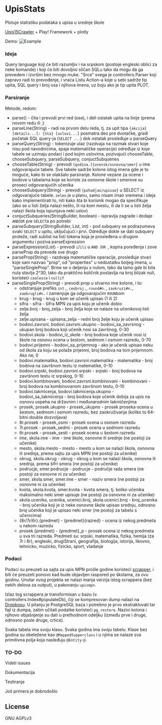 # UpisStats
Plotuje statistiku podataka s upisa u srednje škole

[Upis15Crawler](https://github.com/luq-0/Upis15Crawler) + Play! Framework + plotly

Demo: ![Example](http://i.imgur.com/RXxeoiC.png)

### Ideja
Query language koji će biti razumljiv i na srpskom (postoje engleski oblici za neke komande) i koji će biti dovoljno sličan SQLu tako da mogu da ga prevedem i izvršim bez mnogo muke. "Srce" svega je controllers.Parser koji zapravo radi to prevođenje, i vraća Listu Action-a koje u sebi sadrže tip upita, SQL query i broj osa i njihova imena, uz boju ako je tip upita PLOT.


### Parsiranje
Metode, redom:
- parse() - čita i prevodi prvi red (ose), i deli ostatak upita na linije (prema novom redu ili ;)
- parseLine(String) - radi na prvom delu reda, tj. za upit tipa `{akcija} [details...]: {šta} [uslovi...]` posmatra deo pre dvotačke, gradi početak SQL query-ja (`SELECT ...`) dok ostatak prosleđuje u parseQuery
- parseQuery(String) - tokenizuje ulaz (razdvaja na razmak stvari koje nisu pod navodnicima, spaja matematičke operacije) određuje iz koje tabele se uzimaju podaci i pod kojim uslovima, pozivajući chooseTable, chooseSubquery, parseSubquery, conjuctSubqueries
- chooseTable(String) - prevodi `[godina.]{ucenik/osnovna/smer}` u ime odgovarajuće tabele. Sve tabele sadrže kolone istog imena gde je to moguće, kako bi se olakšalo parsiranje. Kolone vezane za ocene i bodove u tabelama koje se koriste za osnovne škole i smerove su proseci odgovarajućih učenika
- chooseSubquery(String) - prevodi `{pohadjao/upisao}` u SELECT iz odgovarajuće tabele. `zeleo` je u planu, samo nisam imao vremena i ideja kako implementirati to, niti kako šta bi korisnik mogao da specifikuje (ako se u listi želja nalazi nešto, ili na kom mestu, ili da li se u listi želja nalazi škola koja ispunjava neki uslov)
- conjuctSubqueries(StringBuilder, boolean) - ispravlja zagrade i dodaje `AND`/`OR` pre `SELECT`a po potrebi
- parseSubquery(StringBuilder, List<String>, int) - pod subquery se podrazumeva svaki `SELECT` u upitu, uključujući i prvi. Određuje dokle se dati subquery proteže, radi sublist na listi tokena koja je prosleđena u drugom argumentu i poziva parseExpression 
- parseExpression(List<String>) - prevodi `i`/`ili` u `AND `/`OR `, kopira poređenja i zove parseProp da prevede sve drugo
- parseProp(String) - razdvaja matematičke operacije, prosleđuje stvari koje sam nazvao "prop", od "properties" u nedostatku boljeg imena, u "parseSingleProp". Brine se o deljenju s nulom, tako da tamo gde bi bila nula stavlja 2^30, tako da praktično količnik postavlja na broj blizak nuli, koristeći `coalesce` i `nullif`
- parseSingleProp(String) - prevodi prop u stvarno ime kolone, i to:
  - odstranjuje prefiks `int.`, `ceobroj.`, `round#n.`, `zaokruzi#n.`, `zaokrugli#n.` i zamenjuje ga odgovarajućim `ROUND`om
  - krug - krug - krug u kom se učenik upisao (1 ili 2)
  - sifra - sifra - šifra MPN za upis koju je učenik dobio
  - zelje.broj - broj_zelja - broj želja koje se nalaze na učenikovoj listi želja
  - zelje.upisana - upisana_zelja - redni broj želje koju je učenik upisao
  - bodovi.zavrsni, bodovi.zavrsni.ukupno - bodovi_sa_zavrsnog - ukupan broj bodova koji učenik nosi sa završnog, 0-30
  - bodovi.skola - bodovi_iz_skole - broj bodova koje učenik nosi iz škole na osnovu ocena u šestom, sedmom i osmom razredu, 0-70
  - bodovi.prijemni - bodovi_sa_prijemnog - ako je učenik upisao neku od škola za koju se polaže prijemni, broj bodova na tom prijemnom. Ako ne, 0
  - bodovi.matematika, bodovi.zavrsni.matematika - matematika - broj bodova na završnom testu iz matematike, 0-10
  - bodovi.srpski, bodovi.zavrsni.srpski - srpski - broj bodova na završnom testu iz srpskog, 0-10
  - bodovi.kombinovani, bodovi.zavrsni.kombinovani - kombinovani - broj bodova na kombinovanom završnom testu, 0-10
  - bodovi.takmicenja, bodovi.takmicenja.ukupno - bodovi_sa_takmicenja - broj bodova koje učenik dobija za upis na osnovu uspeha na državnim i međunarodnim takmičenjima
  - prosek, prosek.ukupno - prosek_ukupno - prosek proseka ocena u šestom, sedmom i osmom razredu, bez zaokruživanja (koliko to 64-bitni double dozvoljava)
  - 8r.prosek - prosek_osmi - prosek ocena u osmom razredu
  - 7r.prosek - prosek_sedmi - prosek ocena u sedmom razredu
  - 6r.prosek - prosek_sesti - prosek ocena u šestom razredu
  - ime, skola.ime - ime - ime škole, osnovne ili srednje (ne postoji za učenike)
  - mesto, skola.mesto - mesto - mesto u kom se nalazi škola, osnovna ili srednja, prema sajtu za upis MPN (ne postoji za učenike)
  - okrug, skola.okrug - okrug - okrug u kom se nalazi škola, osnovna ili srednja, prema šifri smera (ne postoji za učenike)
  - podrucje, smer.podrucje - podrucje - područje rada smera (ne postoji za osnovne ni za učenike)
  - smer, skola.smer, smer.ime - smer - naziv smera (ne postoji za osnovne ni za učenike)
  - kvota, skola.kvota, smer.kvota - kvota smera, tj. koliko učenika maksimalno neki smer upisuje (ne postoji za osnovne ni za učenike)
  - skola.ucenika, ucenika, ucenici.broj, skola.ucenici.broj - broj_ucenika - broj učenika koji je iz neke osnovne škole upisao srednju, odnosno broj učenika koji je upisao neki smer (ne postoji za tabelu s učenicima)
  - {8r/7r/6r}.{predmet} - {predmet}{razred} - ocena iz nekog predmeta u nekom razredu
  - prosek.{predmet} - {predmet}_p - prosek ocena iz nekog predmeta u sva tri razreda. Predmeti su: srpski, matematika, fizika, hemija (za 7r i 8r), engleski, drugiStrani, geografija, biologija, istorija, likovno, tehnicko, muzicko, fizicko, sport, vladanje
   
  
### Podaci
Podaci su preuzeti sa sajta za upis MPN prošle godine koristeći [scrapper](https://github.com/luq-0/Upis15Crawler), i biti će preuzeti ponovo kad bude objavljen raspored po školama, za ovu godinu. Unutar ovog projekta se nalazi manja verzija istog scrappera (bez nekih delova za output), u pakovanju `upismpn`.

Izlaz tog scrappera je transformisan u bazu (v. controllers.Index#populateDb), čiji se kompresovan dump nalazi na [Dropboxu](https://www.dropbox.com/s/9dhp48bgy8p16vz/upisdb060217.tar.xz?dl=0). U pitanju je PostgreSQL baza i potrebno je prvo ekstraktovati tar fajl iz dumpa, zatim učitati podatke koristeći `pg_restore`. Nazivi kolona i njihovo objašnjenje su dati u prethodnom odeljku (između prve i druge, odnosno posle druge, crtice).

Svaka tabela ima svoju klasu. Svaka godina ima svoju tabelu. Klase bez godina su obeležene kao `@MappedSupperclass` i u njima se nalaze sva primitivna polja koja nasleđuju `@Entity`-ji.

### TO-DO
Videti issues

Dokumentacija

Testiranje

Još primera je dobrodošlo

## License
GNU AGPLv3
